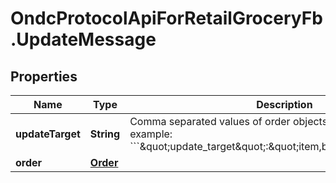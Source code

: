 # OndcProtocolApiForRetailGroceryFb.UpdateMessage

## Properties
Name | Type | Description | Notes
------------ | ------------- | ------------- | -------------
**updateTarget** | **String** | Comma separated values of order objects being updated. For example: &#x60;&#x60;&#x60;\&quot;update_target\&quot;:\&quot;item,billing,fulfillment\&quot;&#x60;&#x60;&#x60; | 
**order** | [**Order**](Order.md) |  | 
